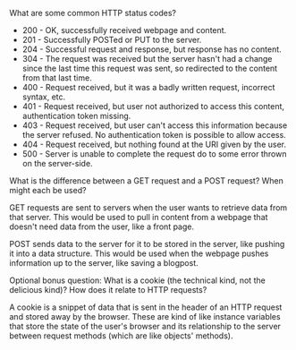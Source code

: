 What are some common HTTP status codes?

- 200 - OK, successfully received webpage and content.
- 201 - Successfully POSTed or PUT to the server.
- 204 - Successful request and response, but response has no content.
- 304 - The request was received but the server hasn't had a change since the last time this request was sent, so redirected to the content from that last time.
- 400 - Request received, but it was a badly written request, incorrect syntax, etc.
- 401 - Request received, but user not authorized to access this content, authentication token missing.
- 403 - Request received, but user can't access this information because the server refused. No authentication token is possible to allow access.
- 404 - Request received, but nothing found at the URI given by the user.
- 500 - Server is unable to complete the request do to some error thrown on the server-side.

What is the difference between a GET request and a POST request? When might each be used?

GET requests are sent to servers when the user wants to retrieve data from that server. This would be used to pull in content from a webpage that doesn't need data from the user, like a front page.

POST sends data to the server for it to be stored in the server, like pushing it into a data structure. This would be used when the webpage pushes information up to the server, like saving a blogpost.

Optional bonus question: What is a cookie (the technical kind, not the delicious kind)? How does it relate to HTTP requests?

A cookie is a snippet of data that is sent in the header of an HTTP request and stored away by the browser. These are kind of like instance variables that store the state of the user's browser and its relationship to the server between request methods (which are like objects' methods).